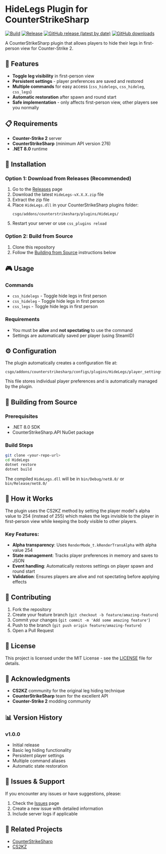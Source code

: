 # HideLegs Plugin for CounterStrikeSharp

[![Build](https://github.com/Tsukasa-Nefren/Hidelegs-css/actions/workflows/build.yml/badge.svg)](https://github.com/Tsukasa-Nefren/Hidelegs-css/actions/workflows/build.yml)
[![Release](https://github.com/Tsukasa-Nefren/Hidelegs-css/actions/workflows/release.yml/badge.svg)](https://github.com/Tsukasa-Nefren/Hidelegs-css/actions/workflows/release.yml)
[![GitHub release (latest by date)](https://img.shields.io/github/v/release/Tsukasa-Nefren/Hidelegs-css)](https://github.com/Tsukasa-Nefren/Hidelegs-css/releases/latest)
[![GitHub downloads](https://img.shields.io/github/downloads/Tsukasa-Nefren/Hidelegs-css/total)](https://github.com/Tsukasa-Nefren/Hidelegs-css/releases)

A CounterStrikeSharp plugin that allows players to hide their legs in first-person view for Counter-Strike 2.

## 🎯 Features

- **Toggle leg visibility** in first-person view
- **Persistent settings** - player preferences are saved and restored
- **Multiple commands** for easy access (`css_hidelegs`, `css_hideleg`, `css_legs`)
- **Automatic restoration** after spawn and round start
- **Safe implementation** - only affects first-person view, other players see you normally

## 📋 Requirements

- **Counter-Strike 2** server
- **CounterStrikeSharp** (minimum API version 276)
- **.NET 8.0** runtime

## 🚀 Installation

### Option 1: Download from Releases (Recommended)
1. Go to the [Releases](../../releases) page
2. Download the latest `HideLegs-vX.X.X.zip` file
3. Extract the zip file
4. Place `HideLegs.dll` in your CounterStrikeSharp plugins folder:
   ```
   csgo/addons/counterstrikesharp/plugins/HideLegs/
   ```
5. Restart your server or use `css_plugins reload`

### Option 2: Build from Source
1. Clone this repository
2. Follow the [Building from Source](#-building-from-source) instructions below

## 🎮 Usage

### Commands

- `css_hidelegs` - Toggle hide legs in first person
- `css_hideleg` - Toggle hide legs in first person  
- `css_legs` - Toggle hide legs in first person

### Requirements
- You must be **alive** and **not spectating** to use the command
- Settings are automatically saved per player (using SteamID)

## ⚙️ Configuration

The plugin automatically creates a configuration file at:
```
csgo/addons/counterstrikesharp/configs/plugins/HideLegs/player_settings.json
```

This file stores individual player preferences and is automatically managed by the plugin.

## 🔧 Building from Source

### Prerequisites
- .NET 8.0 SDK
- CounterStrikeSharp.API NuGet package

### Build Steps
```bash
git clone <your-repo-url>
cd HideLegs
dotnet restore
dotnet build
```

The compiled `HideLegs.dll` will be in `bin/Debug/net8.0/` or `bin/Release/net8.0/`

## 📝 How it Works

The plugin uses the CS2KZ method by setting the player model's alpha value to 254 (instead of 255) which makes the legs invisible to the player in first-person view while keeping the body visible to other players.

### Key Features:
- **Alpha transparency**: Uses `RenderMode_t.kRenderTransAlpha` with alpha value 254
- **State management**: Tracks player preferences in memory and saves to JSON
- **Event handling**: Automatically restores settings on player spawn and round start
- **Validation**: Ensures players are alive and not spectating before applying effects

## 🤝 Contributing

1. Fork the repository
2. Create your feature branch (`git checkout -b feature/amazing-feature`)
3. Commit your changes (`git commit -m 'Add some amazing feature'`)
4. Push to the branch (`git push origin feature/amazing-feature`)
5. Open a Pull Request

## 📄 License

This project is licensed under the MIT License - see the [LICENSE](LICENSE) file for details.

## 🙏 Acknowledgments

- **CS2KZ** community for the original leg hiding technique
- **CounterStrikeSharp** team for the excellent API
- **Counter-Strike 2** modding community

## 📊 Version History

### v1.0.0
- Initial release
- Basic leg hiding functionality
- Persistent player settings
- Multiple command aliases
- Automatic state restoration

## 🐛 Issues & Support

If you encounter any issues or have suggestions, please:
1. Check the [Issues](../../issues) page
2. Create a new issue with detailed information
3. Include server logs if applicable

## 🔗 Related Projects

- [CounterStrikeSharp](https://github.com/roflmuffin/CounterStrikeSharp)
- [CS2KZ](https://github.com/KZGlobalTeam/cs2kz-metamod)
